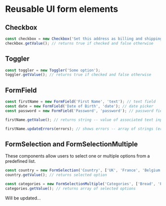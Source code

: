 # Reusable UI form elements

## Checkbox

```ts
const checkbox = new Checkbox('Set this address as billing and shipping.');
checkbox.getValue(); // returns true if checked and false otherwise
```

## Toggler

```ts
const toggler = new Toggler('Some option');
toggler.getValue(); // returns true if checked and false otherwise
```

## FormField

```ts
const firstName = new FormField('First Name', 'text'); // text field
const date = new FormField('Date of Birth', 'date'); // date picker
const password = new FormField('Password', 'password'); // password field, enables password visibility toggler
```

```ts
firstName.getValue(); // returns string -- value of associated text input
```

```ts
firstName.updateErrors(errors); // shows errors -- array of strings (error messages);
```

## FormSelection and FormSelectionMultiple

These components allow users to select one or multiple options from a predefined list.

```ts
const country = new FormSelection('Country', ['UK', 'France', 'Belgium']);
country.getValue(); // returns selected option
```

```ts
const categories = new FormSelectionMultiple('Categories', ['Bread', 'Pastries', 'Pies', 'Cakes', 'Waffles']);
categories.getValue(); // returns array of selected options
```

Will be updated...

